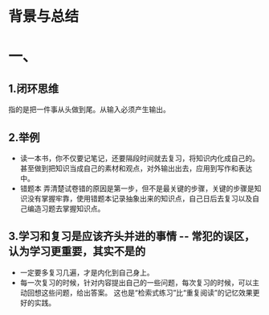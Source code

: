 # 背景与总结

# 一、
## 1.闭环思维
指的是把一件事从头做到尾。从输入必须产生输出。

## 2.举例
* 读一本书，你不仅要记笔记，还要隔段时间就去复习，将知识内化成自己的。
甚至做到把知识当成自己的素材和观点，对外输出出去，应用到写作和表达中。
* 错题本
弄清楚试卷错的原因是第一步，但不是最关键的步骤，关键的步骤是知识没有掌握牢靠，使用错题本记录抽象出来的知识点，自己日后去复习以及自己编造习题去掌握知识点。

## 3.学习和复习是应该齐头并进的事情 -- 常犯的误区，认为学习更重要，其实不是的
* 一定要多复习几遍，才是内化到自己身上。
* 每一次复习的时候，针对内容提出自己的一些问题，每次复习的时候，可以主动回想这些问题，给出答案。
这也是“检索式练习”比“重复阅读”的记忆效果更好的实践。
